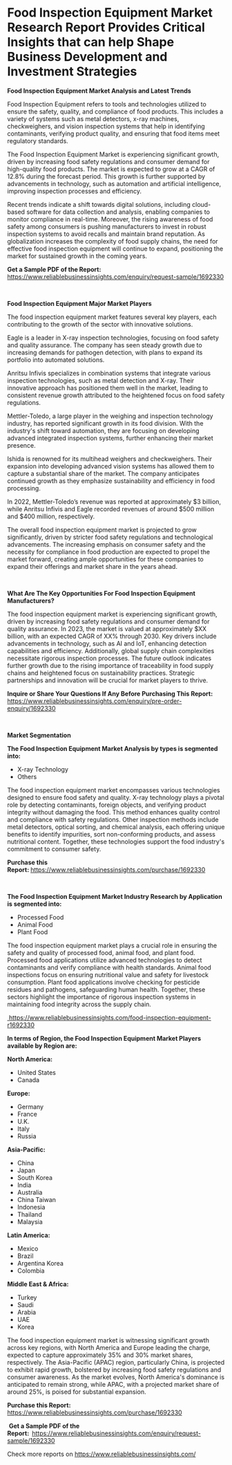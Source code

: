 <p><h1>Food Inspection Equipment Market Research Report Provides Critical Insights that can help Shape Business Development and Investment Strategies</h1></p><p><strong>Food Inspection Equipment Market Analysis and Latest Trends</strong></p>
<p><p>Food Inspection Equipment refers to tools and technologies utilized to ensure the safety, quality, and compliance of food products. This includes a variety of systems such as metal detectors, x-ray machines, checkweighers, and vision inspection systems that help in identifying contaminants, verifying product quality, and ensuring that food items meet regulatory standards.</p><p>The Food Inspection Equipment Market is experiencing significant growth, driven by increasing food safety regulations and consumer demand for high-quality food products. The market is expected to grow at a CAGR of 12.8% during the forecast period. This growth is further supported by advancements in technology, such as automation and artificial intelligence, improving inspection processes and efficiency.</p><p>Recent trends indicate a shift towards digital solutions, including cloud-based software for data collection and analysis, enabling companies to monitor compliance in real-time. Moreover, the rising awareness of food safety among consumers is pushing manufacturers to invest in robust inspection systems to avoid recalls and maintain brand reputation. As globalization increases the complexity of food supply chains, the need for effective food inspection equipment will continue to expand, positioning the market for sustained growth in the coming years.</p></p>
<p><strong>Get a Sample PDF of the Report:&nbsp;</strong> <a href="https://www.reliablebusinessinsights.com/enquiry/request-sample/1692330?utm_campaign=96&utm_medium=2&utm_source=Github&utm_content=ia&utm_term=07012025&utm_id=food-inspection-equipment">https://www.reliablebusinessinsights.com/enquiry/request-sample/1692330</a></p>
<p>&nbsp;</p>
<p><strong>Food Inspection Equipment Major Market Players</strong></p>
<p><p>The food inspection equipment market features several key players, each contributing to the growth of the sector with innovative solutions. </p><p>Eagle is a leader in X-ray inspection technologies, focusing on food safety and quality assurance. The company has seen steady growth due to increasing demands for pathogen detection, with plans to expand its portfolio into automated solutions.</p><p>Anritsu Infivis specializes in combination systems that integrate various inspection technologies, such as metal detection and X-ray. Their innovative approach has positioned them well in the market, leading to consistent revenue growth attributed to the heightened focus on food safety regulations.</p><p>Mettler-Toledo, a large player in the weighing and inspection technology industry, has reported significant growth in its food division. With the industry's shift toward automation, they are focusing on developing advanced integrated inspection systems, further enhancing their market presence.</p><p>Ishida is renowned for its multihead weighers and checkweighers. Their expansion into developing advanced vision systems has allowed them to capture a substantial share of the market. The company anticipates continued growth as they emphasize sustainability and efficiency in food processing.</p><p>In 2022, Mettler-Toledo’s revenue was reported at approximately $3 billion, while Anritsu Infivis and Eagle recorded revenues of around $500 million and $400 million, respectively. </p><p>The overall food inspection equipment market is projected to grow significantly, driven by stricter food safety regulations and technological advancements. The increasing emphasis on consumer safety and the necessity for compliance in food production are expected to propel the market forward, creating ample opportunities for these companies to expand their offerings and market share in the years ahead.</p></p>
<p>&nbsp;</p>
<p><strong>What Are The Key Opportunities For Food Inspection Equipment Manufacturers?</strong></p>
<p><p>The food inspection equipment market is experiencing significant growth, driven by increasing food safety regulations and consumer demand for quality assurance. In 2023, the market is valued at approximately $XX billion, with an expected CAGR of XX% through 2030. Key drivers include advancements in technology, such as AI and IoT, enhancing detection capabilities and efficiency. Additionally, global supply chain complexities necessitate rigorous inspection processes. The future outlook indicates further growth due to the rising importance of traceability in food supply chains and heightened focus on sustainability practices. Strategic partnerships and innovation will be crucial for market players to thrive.</p></p>
<p><strong>Inquire or Share Your Questions If Any Before Purchasing This Report:</strong> <a href="https://www.reliablebusinessinsights.com/enquiry/pre-order-enquiry/1692330?utm_campaign=96&utm_medium=2&utm_source=Github&utm_content=ia&utm_term=07012025&utm_id=food-inspection-equipment">https://www.reliablebusinessinsights.com/enquiry/pre-order-enquiry/1692330</a></p>
<p>&nbsp;</p>
<p><strong>Market Segmentation</strong></p>
<p><strong>The Food Inspection Equipment Market Analysis by types is segmented into:</strong></p>
<p><ul><li>X-ray Technology</li><li>Others</li></ul></p>
<p><p>The food inspection equipment market encompasses various technologies designed to ensure food safety and quality. X-ray technology plays a pivotal role by detecting contaminants, foreign objects, and verifying product integrity without damaging the food. This method enhances quality control and compliance with safety regulations. Other inspection methods include metal detectors, optical sorting, and chemical analysis, each offering unique benefits to identify impurities, sort non-conforming products, and assess nutritional content. Together, these technologies support the food industry's commitment to consumer safety.</p></p>
<p><strong>Purchase this Report:&nbsp;</strong><a href="https://www.reliablebusinessinsights.com/purchase/1692330?utm_campaign=96&utm_medium=2&utm_source=Github&utm_content=ia&utm_term=07012025&utm_id=food-inspection-equipment">https://www.reliablebusinessinsights.com/purchase/1692330</a></p>
<p>&nbsp;</p>
<p><strong>The Food Inspection Equipment Market Industry Research by Application is segmented into:</strong></p>
<p><ul><li>Processed Food</li><li>Animal Food</li><li>Plant Food</li></ul></p>
<p><p>The food inspection equipment market plays a crucial role in ensuring the safety and quality of processed food, animal food, and plant food. Processed food applications utilize advanced technologies to detect contaminants and verify compliance with health standards. Animal food inspections focus on ensuring nutritional value and safety for livestock consumption. Plant food applications involve checking for pesticide residues and pathogens, safeguarding human health. Together, these sectors highlight the importance of rigorous inspection systems in maintaining food integrity across the supply chain.</p></p>
<p><a href="https://www.reliablebusinessinsights.com/food-inspection-equipment-r1692330?utm_campaign=96&utm_medium=2&utm_source=Github&utm_content=ia&utm_term=07012025&utm_id=food-inspection-equipment">&nbsp;https://www.reliablebusinessinsights.com/food-inspection-equipment-r1692330</a></p>
<p><strong>In terms of Region, the Food Inspection Equipment Market Players available by Region are:</strong></p>
<p>
    <p> <strong> North America: </strong>
        <ul>
            <li>United States</li>
            <li>Canada</li>
        </ul>
        </p> 
    <p> <strong> Europe: </strong>
        <ul>
            <li>Germany</li>
            <li>France</li>
            <li>U.K.</li>
            <li>Italy</li>
            <li>Russia</li>
        </ul>
        </p> 
    <p> <strong> Asia-Pacific: </strong>
        <ul>
            <li>China</li>
            <li>Japan</li>
            <li>South Korea</li>
            <li>India</li>
            <li>Australia</li>
            <li>China Taiwan</li>
            <li>Indonesia</li>
            <li>Thailand</li>
            <li>Malaysia</li>
        </ul>
        </p> 
    <p> <strong> Latin America: </strong>
        <ul>
            <li>Mexico</li>
            <li>Brazil</li>
            <li>Argentina Korea</li>
            <li>Colombia</li>
        </ul>
        </p> 
    <p> <strong> Middle East & Africa: </strong>
        <ul>
            <li>Turkey</li>
            <li>Saudi</li>
            <li>Arabia</li>
            <li>UAE</li>
            <li>Korea</li>
        </ul>
    </p>
    </p>
<p><p>The food inspection equipment market is witnessing significant growth across key regions, with North America and Europe leading the charge, expected to capture approximately 35% and 30% market shares, respectively. The Asia-Pacific (APAC) region, particularly China, is projected to exhibit rapid growth, bolstered by increasing food safety regulations and consumer awareness. As the market evolves, North America's dominance is anticipated to remain strong, while APAC, with a projected market share of around 25%, is poised for substantial expansion.</p></p>
<p><strong>Purchase this Report: </strong><a href="https://www.reliablebusinessinsights.com/purchase/1692330?utm_campaign=96&utm_medium=2&utm_source=Github&utm_content=ia&utm_term=07012025&utm_id=food-inspection-equipment">https://www.reliablebusinessinsights.com/purchase/1692330</a></p>
<p>&nbsp;<strong>Get a Sample PDF of the Report:&nbsp;&nbsp;</strong><a href="https://www.reliablebusinessinsights.com/enquiry/request-sample/1692330?utm_campaign=96&utm_medium=2&utm_source=Github&utm_content=ia&utm_term=07012025&utm_id=food-inspection-equipment">https://www.reliablebusinessinsights.com/enquiry/request-sample/1692330</a></p>
<p><strong></strong></p>
<p>Check more reports on <a href="https://www.reliablebusinessinsights.com/?utm_campaign=96&utm_medium=2&utm_source=Github&utm_content=ia&utm_term=07012025&utm_id=food-inspection-equipment">https://www.reliablebusinessinsights.com/</a></p>
